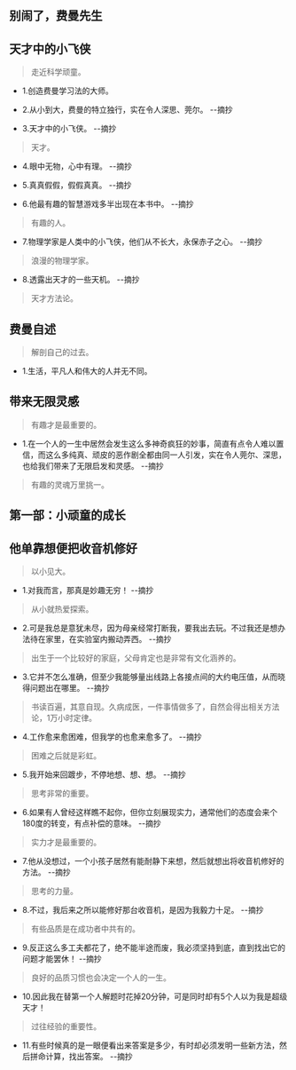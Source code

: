 ## 别闹了，费曼先生

## 天才中的小飞侠

>走近科学顽童。

- 1.创造费曼学习法的大师。

- 2.从小到大，费曼的特立独行，实在令人深思、莞尔。 --摘抄

- 3.天才中的小飞侠。 --摘抄

>天才。

- 4.眼中无物，心中有理。 --摘抄

- 5.真真假假，假假真真。 --摘抄

- 6.他最有趣的智慧游戏多半出现在本书中。 --摘抄

>有趣的人。

- 7.物理学家是人类中的小飞侠，他们从不长大，永保赤子之心。 --摘抄

>浪漫的物理学家。

- 8.透露出天才的一些天机。 --摘抄

>天才方法论。

## 费曼自述

>解剖自己的过去。

- 1.生活，平凡人和伟大的人并无不同。

## 带来无限灵感

>有趣才是最重要的。

- 1.在一个人的一生中居然会发生这么多神奇疯狂的妙事，简直有点令人难以置信，而这么多纯真、顽皮的恶作剧全都由同一人引发，实在令人莞尔、深思，也给我们带来了无限启发和灵感。 --摘抄

>有趣的灵魂万里挑一。

## 第一部：小顽童的成长

## 他单靠想便把收音机修好

>以小见大。

- 1.对我而言，那真是妙趣无穷！ --摘抄

>从小就热爱探索。

- 2.可是我总是意犹未尽，因为母亲经常打断我，要我出去玩。不过我还是想办法待在家里，在实验室内搬动弄西。 --摘抄

>出生于一个比较好的家庭，父母肯定也是非常有文化涵养的。

- 3.它并不怎么准确，但至少我能够量出线路上各接点间的大约电压值，从而晓得问题出在哪里。 --摘抄

>书读百遍，其意自现。久病成医，一件事情做多了，自然会得出相关方法论，1万小时定律。

- 4.工作愈来愈困难，但我学的也愈来愈多了。 --摘抄

>困难之后就是彩虹。

- 5.我开始来回踱步，不停地想、想、想。 --摘抄

>思考非常的重要。

- 6.如果有人曾经这样瞧不起你，但你立刻展现实力，通常他们的态度会来个180度的转变，有点补偿的意味。 --摘抄

>实力才是最重要的。

- 7.他从没想过，一个小孩子居然有能耐静下来想，然后就想出将收音机修好的方法。 --摘抄

>思考的力量。

- 8.不过，我后来之所以能修好那台收音机，是因为我毅力十足。 --摘抄

>有些品质是在成功者中共有的。

- 9.反正这么多工夫都花了，绝不能半途而废，我必须坚持到底，直到找出它的问题才能罢休！ --摘抄

>良好的品质习惯也会决定一个人的一生。

- 10.因此我在替第一个人解题时花掉20分钟，可是同时却有5个人以为我是超级天才！

>过往经验的重要性。

- 11.有些时候真的是一眼便看出来答案是多少，有时却必须发明一些新方法，然后拼命计算，找出答案。 --摘抄
